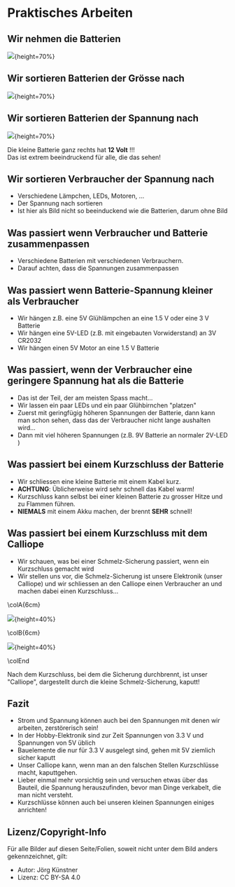 # Praktisches Arbeiten

## Wir nehmen die Batterien

![](./pics/Batterien_Gemischt.jpg){height=70%}


## Wir sortieren Batterien der Grösse nach

![](./pics/Batterien_Sortiert_Groesse.jpg){height=70%}



## Wir sortieren Batterien der Spannung nach 

![](./pics/Batterien_Sortiert_Volt.jpg){height=70%}


Die kleine Batterie ganz rechts hat __12 Volt__ !!!  
Das ist extrem beeindruckend für alle, die das sehen!

## Wir sortieren Verbraucher der Spannung nach

* Verschiedene Lämpchen, LEDs, Motoren, ...
* Der Spannung nach sortieren
* Ist hier als Bild nicht so beeinduckend wie die Batterien, darum ohne Bild


## Was passiert wenn Verbraucher und Batterie zusammenpassen

* Verschiedene Batterien mit verschiedenen Verbrauchern.
* Darauf achten, dass die Spannungen zusammenpassen


## Was passiert wenn Batterie-Spannung kleiner als Verbraucher 

* Wir hängen z.B. eine 5V Glühlämpchen an eine 1.5 V oder eine 3 V Batterie
* Wir hängen eine 5V-LED (z.B. mit eingebauten Vorwiderstand) an 3V CR2032
* Wir hängen einen 5V Motor an eine 1.5 V Batterie


## Was passiert, wenn der Verbraucher eine geringere Spannung hat als die Batterie

* Das ist der Teil, der am meisten Spass macht...
* Wir lassen ein paar LEDs und ein paar Glühbirnchen "platzen"
* Zuerst mit geringfügig höheren Spannungen der Batterie, dann kann man schon sehen, dass das der Verbraucher nicht lange aushalten wird...
* Dann mit viel höheren Spannungen (z.B. 9V Batterie an normaler 2V-LED )

## Was passiert bei einem Kurzschluss der Batterie 

* Wir schliessen eine kleine Batterie mit einem Kabel kurz.
* __ACHTUNG__: Üblicherweise wird sehr schnell das Kabel warm!
* Kurzschluss kann selbst bei einer kleinen Batterie zu grosser Hitze und zu Flammen führen.
* __NIEMALS__ mit einem Akku machen, der brennt __SEHR__ schnell!

## Was passiert bei einem Kurzschluss mit dem Calliope 

* Wir schauen, was bei einer Schmelz-Sicherung passiert, wenn ein Kurzschluss gemacht wird
* Wir stellen uns vor, die Schmelz-Sicherung ist unsere Elektronik (unser Calliope) und wir schliessen an den Calliope einen Verbraucher an und machen dabei einen Kurzschluss...

\colA{6cm}

![](./pics/Calliope_Lampe_brennt.jpg){height=40%}

\colB{6cm}

![](./pics/Calliope_Sicherung_durch.jpg){height=40%}


\colEnd

Nach dem Kurzschluss, bei dem die Sicherung durchbrennt, ist unser "Calliope", dargestellt durch die kleine Schmelz-Sicherung, kaputt!

## Fazit

* Strom und Spannung können auch bei den Spannungen mit denen wir arbeiten, zerstörerisch sein!
* In der Hobby-Elektronik sind zur Zeit Spannungen von 3.3 V und Spannungen von 5V üblich
* Bauelemente die nur für 3.3 V ausgelegt sind, gehen mit 5V ziemlich sicher kaputt
* Unser Calliope kann, wenn man an den falschen Stellen Kurzschlüsse macht, kaputtgehen.
* Lieber einmal mehr vorsichtig sein und versuchen etwas über das Bauteil, die Spannung herauszufinden, bevor man Dinge verkabelt, die man nicht versteht.
* Kurzschlüsse können auch bei unseren kleinen Spannungen einiges anrichten!


## Lizenz/Copyright-Info
Für alle Bilder auf diesen Seite/Folien, soweit nicht unter dem Bild anders gekennzeichnet,  gilt:

* Autor: Jörg Künstner
* Lizenz: CC BY-SA 4.0



